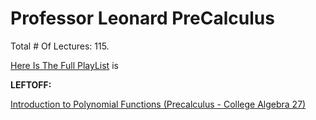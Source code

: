 # Professor Leonard PreCalculus

Total # Of Lectures: 115.

[Here Is The Full PlayList](https://www.youtube.com/playlist?list=PLDesaqWTN6ESsmwELdrzhcGiRhk5DjwLP)
is

**LEFTOFF:**

[Introduction to Polynomial Functions (Precalculus - College Algebra 27)](https://www.youtube.com/watch?v=6Uh3Z6DJ_pI)
